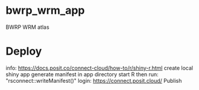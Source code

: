 # bwrp_wrm_app
BWRP WRM atlas
# Deploy
info: https://docs.posit.co/connect-cloud/how-to/r/shiny-r.html
create local shiny app
generate manifest in app directory start R then run: "rsconnect::writeManifest()"
login: https://connect.posit.cloud/
Publish




